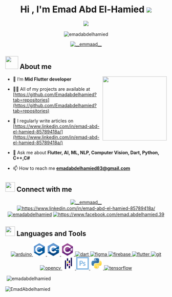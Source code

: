 <h1 align="center">Hi , I'm Emad Abd El-Hamied <img src="https://media.giphy.com/media/hvRJCLFzcasrR4ia7z/giphy.gif" width="35"></h1>
<p align="center">
  <a href="https://github.com/DenverCoder1/readme-typing-svg"><img src="https://readme-typing-svg.herokuapp.com?lines=Computer+Science+Graduate;Junior+Flutter+Developer;Interested+in+AI+and+ML&center=true&width=500&height=50"></a>
</p>

<p align="center"> <img src="https://komarev.com/ghpvc/?username=emadabdelhamied&label=Profile%20views&color=0e75b6&style=flat" alt="emadabdelhamied" /> </p>

<p align="center"> <a href="https://twitter.com/__emmaad__" target="blank"><img src="https://img.shields.io/twitter/follow/__emmaad__?logo=twitter&style=for-the-badge" alt="__emmaad__" /></a> </p>

## <img src = "https://user-images.githubusercontent.com/63050133/156777293-72a6e681-2582-4a9d-ad92-09d1181d47c7.gif" width = "40px" height = "40px">  About me
<img align="right" src="https://user-images.githubusercontent.com/63050133/156676671-d5b2e362-97d4-4404-9447-dd71ddfea82f.gif" width = 200px height ="200px"/>

- 🌱 I’m **Mid Flutter developer**

- 👨‍💻 All of my projects are available at [https://github.com/Emadabdelhamied?tab=repositories](https://github.com/Emadabdelhamied?tab=repositories)

- 📝 I regularly write articles on [https://www.linkedin.com/in/emad-abd-el-hamied-85789418a/](https://www.linkedin.com/in/emad-abd-el-hamied-85789418a/)

- 💬 Ask me about **Flutter, AI, ML, NLP, Computer Vision, Dart, Python, C++,C#**

- 📫 How to reach me **emadabdelhamied83@gmail.com**

## <img src="https://media.giphy.com/media/iY8CRBdQXODJSCERIr/giphy.gif" width="30px" height ="30px"> Connect with me
<p align="center">
<a href="https://twitter.com/__emmaad__" target="blank"><img align="center" src="https://raw.githubusercontent.com/rahuldkjain/github-profile-readme-generator/master/src/images/icons/Social/twitter.svg" alt="__emmaad__" height="30" width="40" /></a>
<a href="https://www.linkedin.com/in/emad-abd-el-hamied-85789418a/" target="blank"><img align="center" src="https://raw.githubusercontent.com/rahuldkjain/github-profile-readme-generator/master/src/images/icons/Social/linked-in-alt.svg" alt="https://www.linkedin.com/in/emad-abd-el-hamied-85789418a/" height="30" width="40" /></a>
<a href="https://www.kaggle.com/emadabdelhamied/account" target="blank"><img align="center" src="https://raw.githubusercontent.com/rahuldkjain/github-profile-readme-generator/master/src/images/icons/Social/kaggle.svg" alt="emadabdelhamied" height="30" width="40" /></a>
<a href="https://www.facebook.com/emad.abdelhamied.39" target="blank"><img align="center" src="https://raw.githubusercontent.com/rahuldkjain/github-profile-readme-generator/master/src/images/icons/Social/facebook.svg" alt="https://www.facebook.com/emad.abdelhamied.39" height="30" width="40" /></a>
</p>

## <img src="https://media.giphy.com/media/MCLLMYB4wdXyfvrYFe/giphy.gif" width="30px" height ="30px"> Languages and Tools
<p align="center"> <a href="https://www.arduino.cc/" target="_blank" rel="noreferrer"> <img src="https://cdn.worldvectorlogo.com/logos/arduino-1.svg" alt="arduino" width="40" height="40"/> </a> <a href="https://www.cprogramming.com/" target="_blank" rel="noreferrer"> <img src="https://raw.githubusercontent.com/devicons/devicon/master/icons/c/c-original.svg" alt="c" width="40" height="40"/> </a> <a href="https://www.w3schools.com/cpp/" target="_blank" rel="noreferrer"> <img src="https://raw.githubusercontent.com/devicons/devicon/master/icons/cplusplus/cplusplus-original.svg" alt="cplusplus" width="40" height="40"/> </a> <a href="https://www.w3schools.com/cs/" target="_blank" rel="noreferrer"> <img src="https://raw.githubusercontent.com/devicons/devicon/master/icons/csharp/csharp-original.svg" alt="csharp" width="40" height="40"/> </a> <a href="https://dart.dev" target="_blank" rel="noreferrer"> <img src="https://www.vectorlogo.zone/logos/dartlang/dartlang-icon.svg" alt="dart" width="40" height="40"/> </a> <a href="https://www.figma.com/" target="_blank" rel="noreferrer"> <img src="https://www.vectorlogo.zone/logos/figma/figma-icon.svg" alt="figma" width="40" height="40"/> </a> <a href="https://firebase.google.com/" target="_blank" rel="noreferrer"> <img src="https://www.vectorlogo.zone/logos/firebase/firebase-icon.svg" alt="firebase" width="40" height="40"/> </a> <a href="https://flutter.dev" target="_blank" rel="noreferrer"> <img src="https://www.vectorlogo.zone/logos/flutterio/flutterio-icon.svg" alt="flutter" width="40" height="40"/> </a> <a href="https://git-scm.com/" target="_blank" rel="noreferrer"> <img src="https://www.vectorlogo.zone/logos/git-scm/git-scm-icon.svg" alt="git" width="40" height="40"/> </a> <a href="https://opencv.org/" target="_blank" rel="noreferrer"> <img src="https://www.vectorlogo.zone/logos/opencv/opencv-icon.svg" alt="opencv" width="40" height="40"/> </a> <a href="https://pandas.pydata.org/" target="_blank" rel="noreferrer"> <img src="https://raw.githubusercontent.com/devicons/devicon/2ae2a900d2f041da66e950e4d48052658d850630/icons/pandas/pandas-original.svg" alt="pandas" width="40" height="40"/> </a> <a href="https://www.photoshop.com/en" target="_blank" rel="noreferrer"> <img src="https://raw.githubusercontent.com/devicons/devicon/master/icons/photoshop/photoshop-line.svg" alt="photoshop" width="40" height="40"/> </a> <a href="https://www.python.org" target="_blank" rel="noreferrer"> <img src="https://raw.githubusercontent.com/devicons/devicon/master/icons/python/python-original.svg" alt="python" width="40" height="40"/> </a> <a href="https://www.tensorflow.org" target="_blank" rel="noreferrer"> <img src="https://www.vectorlogo.zone/logos/tensorflow/tensorflow-icon.svg" alt="tensorflow" width="40" height="40"/> </a> </p>
</n>
<p>&nbsp;<img align="center" src="https://github-readme-stats.vercel.app/api?username=emadabdelhamied&show_icons=true&locale=en" alt="emadabdelhamied"width=60% height="200" /></p>
<p><img align="center" src="https://github-readme-stats.vercel.app/api/top-langs?username=EmadAbdelhamied&show_icons=true&locale=en&layout=compact" alt="EmadAbdelhamied"width=60% height="200" /></p>

